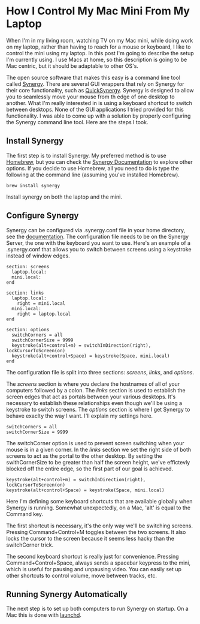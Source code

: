 How I Control My Mac Mini From My Laptop
================================================================================

When I'm in my living room, watching TV on my Mac mini, while doing work on my laptop, rather than having to reach for a mouse or keyboard, I like to control the mini using my laptop. In this post I'm going to describe the setup I'm currently using. I use Macs at home, so this description is going to be Mac centric, but it should be adaptable to other OS's.

The open source software that makes this easy is a command line tool called [Synergy][1]. There are several GUI wrappers that rely on Synergy for their core functionality, such as [QuickSynergy][2]. Synergy is designed to allow you to seamlessly move your mouse from th edge of one desktop to another. What I'm really interested in is using a keyboard shortcut to switch between desktops. None of the GUI applications I tried provided for this functionality. I was able to come up with a solution by properly configuring the Synergy command line tool. Here are the steps I took.


Install Synergy
--------------------------------------------------------------------------------

The first step is to install Synergy. My preferred method is to use [Homebrew][3], but you can check the [Synergy Documentation][4] to explore other options. If you decide to use Homebrew, all you need to do is type the following at the command line (assuming you've installed Homebrew).

    brew install synergy

Install synergy on both the laptop and the mini.


Configure Synergy
--------------------------------------------------------------------------------

Synergy can be configured via .synergy.conf file in your home directory, see the [documentation][5]. The configuration file needs to be on the Synergy Server, the one with the keyboard you want to use. Here's an example of a .synergy.conf that allows you to switch between screens using a keystroke instead of window edges.

    section: screens
      laptop.local:
      mini.local:
    end

    section: links
      laptop.local:
        right = mini.local
      mini.local:
        right = laptop.local
    end

    section: options
      switchCorners = all
      switchCornerSize = 9999
      keystroke(alt+control+m) = switchInDirection(right), lockCursorToScreen(on)
      keystroke(alt+control+Space) = keystroke(Space, mini.local)
    end

The configuration file is split into three sections: *screens*, *links*, and *options*. 

The *screens* section is where you declare the hostnames of all of your computers followed by a colon. The *links* section is used to establish the screen edges that act as portals between your various desktops. It's necessary to establish these relationships even though we'll be using a keystroke to switch screens. The *options* section is where I get Synergy to behave exaclty the way I want. I'll explain my settings here.

    switchCorners = all
    switchCornerSize = 9999

The switchCorner option is used to prevent screen switching when your mouse is in a given corner. In the *links* section we set the right side of both screens to act as the portal to the other desktop. By setting the swithCornerSize to be greater than half the screen height, we've effictevly blocked off the entire edge, so the first part of our goal is achieved.


    keystroke(alt+control+m) = switchInDirection(right), lockCursorToScreen(on)
    keystroke(alt+control+Space) = keystroke(Space, mini.local)

Here I'm defining some keyboard shortcuts that are available globally when Synergy is running. Somewhat unexpectedly, on a Mac, 'alt' is equal to the Command key. 

The first shortcut is necessary, it's the only way we'll be switching screens. Pressing Command+Control+M toggles between the two screens. It also locks the cursor to the screen because it seems less hacky than the switchCorner trick. 

The second keyboard shortcut is really just for convenience. Pressing Command+Control+Space, always sends a spacebar keypress to the mini, which is useful for pausing and unpausing video. You can easily set up other shortcuts to control volume, move between tracks, etc.


Running Synergy Automatically
--------------------------------------------------------------------------------

The next step is to set up both computers to run Synergy on startup. On a Mac this is done with [launchd][6].

[1]: http://synergy-foss.org/
[2]: htte://code.google.com/p/quicksynergy/
[3]: http://mxcl.github.com/homebrew/
[4]: http://synergy-foss.org/tracker/projects/synergy/wiki/Docs
[5]: http://synergy2.sourceforge.net/configuration.html
[6]: http://developer.apple.com/library/mac/#documentation/Darwin/Reference/ManPages/man8/launchd.8.html
